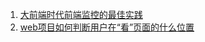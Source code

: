 1. [大前端时代前端监控的最佳实践](https://mp.weixin.qq.com/s/YiKRY_LDURY0uONtEhkUfg)
2. [web项目如何判断用户在“看”页面的什么位置](https://www.zhihu.com/question/67328049/answer/488549036)
